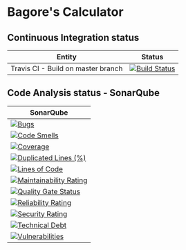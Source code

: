 # Bagore's Calculator

## Continuous Integration status

| Entity | Status |
|--- |--- |
| Travis CI - Build on master branch | [![Build Status](https://travis-ci.org/bagore/calculatrice.svg?branch=master)](https://travis-ci.org/bagore/calculatrice) |

## Code Analysis status - SonarQube
| SonarQube |
|--- |
| [![Bugs](https://sonarcloud.io/api/project_badges/measure?project=bagore_calculatrice&metric=bugs)](https://sonarcloud.io/dashboard?id=bagore_calculatrice) |
| [![Code Smells](https://sonarcloud.io/api/project_badges/measure?project=bagore_calculatrice&metric=code_smells)](https://sonarcloud.io/dashboard?id=bagore_calculatrice) |
| [![Coverage](https://sonarcloud.io/api/project_badges/measure?project=bagore_calculatrice&metric=coverage)](https://sonarcloud.io/dashboard?id=bagore_calculatrice) |
| [![Duplicated Lines (%)](https://sonarcloud.io/api/project_badges/measure?project=bagore_calculatrice&metric=duplicated_lines_density)](https://sonarcloud.io/dashboard?id=bagore_calculatrice) |
| [![Lines of Code](https://sonarcloud.io/api/project_badges/measure?project=bagore_calculatrice&metric=ncloc)](https://sonarcloud.io/dashboard?id=bagore_calculatrice) |
| [![Maintainability Rating](https://sonarcloud.io/api/project_badges/measure?project=bagore_calculatrice&metric=sqale_rating)](https://sonarcloud.io/dashboard?id=bagore_calculatrice) |
| [![Quality Gate Status](https://sonarcloud.io/api/project_badges/measure?project=bagore_calculatrice&metric=alert_status)](https://sonarcloud.io/dashboard?id=bagore_calculatrice) |
| [![Reliability Rating](https://sonarcloud.io/api/project_badges/measure?project=bagore_calculatrice&metric=reliability_rating)](https://sonarcloud.io/dashboard?id=bagore_calculatrice) |
| [![Security Rating](https://sonarcloud.io/api/project_badges/measure?project=bagore_calculatrice&metric=security_rating)](https://sonarcloud.io/dashboard?id=bagore_calculatrice) |
| [![Technical Debt](https://sonarcloud.io/api/project_badges/measure?project=bagore_calculatrice&metric=sqale_index)](https://sonarcloud.io/dashboard?id=bagore_calculatrice) |
| [![Vulnerabilities](https://sonarcloud.io/api/project_badges/measure?project=bagore_calculatrice&metric=vulnerabilities)](https://sonarcloud.io/dashboard?id=bagore_calculatrice) |

